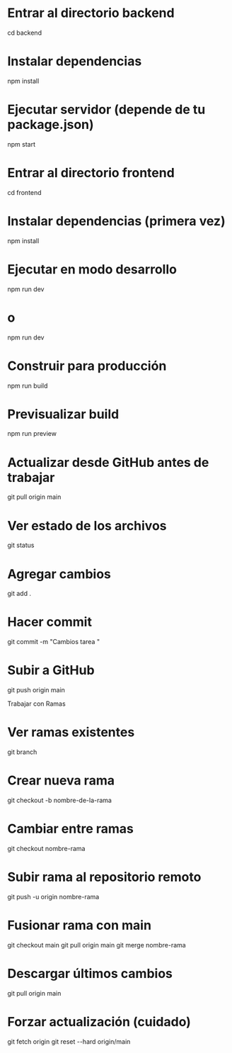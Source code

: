 # Entrar al directorio backend
cd backend

# Instalar dependencias
npm install

# Ejecutar servidor (depende de tu package.json)
npm start

# Entrar al directorio frontend
cd frontend

# Instalar dependencias (primera vez)
npm install

# Ejecutar en modo desarrollo
npm run dev


# o
npm run dev
# Construir para producción
npm run build

# Previsualizar build
npm run preview



# Actualizar desde GitHub antes de trabajar
git pull origin main

# Ver estado de los archivos
git status

# Agregar cambios
git add .

# Hacer commit
git commit -m "Cambios tarea "

# Subir a GitHub
git push origin main


Trabajar con Ramas



# Ver ramas existentes
git branch

# Crear nueva rama
git checkout -b nombre-de-la-rama

# Cambiar entre ramas
git checkout nombre-rama

# Subir rama al repositorio remoto
git push -u origin nombre-rama

# Fusionar rama con main
git checkout main
git pull origin main
git merge nombre-rama



# Descargar últimos cambios
git pull origin main

# Forzar actualización (cuidado)
git fetch origin
git reset --hard origin/main